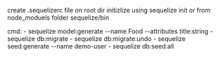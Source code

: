 create .sequelizerc file on root dir
initizlize using sequelize init or from node_moduels folder sequelize/bin

cmd:
    - sequelize model:generate --name Food --attributes title:string
    - sequelize db:migrate
    - sequelize db:migrate:undo
    - sequelize seed:generate --name demo-user
    - sequelize db:seed:all